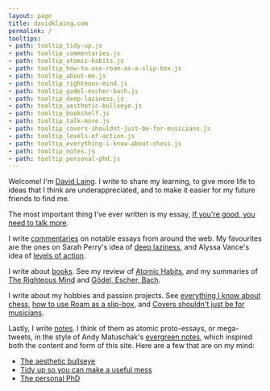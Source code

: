 ```yaml
---
layout: page
title: davidklaing.com
permalink: /
tooltips: 
- path: tooltip_tidy-up.js
- path: tooltip_commentaries.js
- path: tooltip_atomic-habits.js
- path: tooltip_how-to-use-roam-as-a-slip-box.js
- path: tooltip_about-me.js
- path: tooltip_righteous-mind.js
- path: tooltip_godel-escher-bach.js
- path: tooltip_deep-laziness.js
- path: tooltip_aesthetic-bullseye.js
- path: tooltip_bookshelf.js
- path: tooltip_talk-more.js
- path: tooltip_covers-shouldnt-just-be-for-musicians.js
- path: tooltip_levels-of-action.js
- path: tooltip_everything-i-know-about-chess.js
- path: tooltip_notes.js
- path: tooltip_personal-phd.js
---
```


Welcome! I'm <a id="about-me" class="internal-link" href="/about-me/">David Laing</a>. I write to share my learning, to give more life to ideas that I think are underappreciated, and to make it easier for my future friends to find me.

The most important thing I've ever written is my essay, <a id="talk-more" class="internal-link" href="/talk-more/">If you're good, you need to talk more</a>.

I write <a id="commentaries" class="internal-link" href="/commentaries/">commentaries</a> on notable essays from around the web. My favourites are the ones on Sarah Perry's idea of <a id="deep-laziness" class="internal-link" href="/deep-laziness/">deep laziness</a>, and Alyssa Vance's idea of <a id="levels-of-action" class="internal-link" href="/levels-of-action/">levels of action</a>.

I write about <a id="bookshelf" class="internal-link" href="/bookshelf/">books</a>. See my review of <a id="atomic-habits" class="internal-link" href="/atomic-habits/">Atomic Habits</a>, and my summaries of <a id="righteous-mind" class="internal-link" href="/righteous-mind/">The Righteous Mind</a> and <a id="godel-escher-bach" class="internal-link" href="/godel-escher-bach/">Gödel, Escher, Bach</a>.

I write about my hobbies and passion projects. See <a id="everything-i-know-about-chess" class="internal-link" href="/everything-i-know-about-chess/">everything I know about chess</a>, <a id="how-to-use-roam-as-a-slip-box" class="internal-link" href="/how-to-use-roam-as-a-slip-box/">how to use Roam as a slip-box</a>, and <a id="covers-shouldnt-just-be-for-musicians" class="internal-link" href="/covers-shouldnt-just-be-for-musicians/">Covers shouldn't just be for musicians</a>.

Lastly, I write <a id="notes" class="internal-link" href="/notes/">notes</a>. I think of them as atomic proto-essays, or mega-tweets, in the style of Andy Matuschak's <a class="external-link" href="https://notes.andymatuschak.org/z4SDCZQeRo4xFEQ8H4qrSqd68ucpgE6LU155C">evergreen notes</a>, which inspired both the content and form of this site. Here are a few that are on my mind:

* <a id="aesthetic-bullseye" class="internal-link" href="/aesthetic-bullseye/">The aesthetic bullseye</a>
* <a id="tidy-up" class="internal-link" href="/tidy-up/">Tidy up so you can make a useful mess</a>
* <a id="personal-phd" class="internal-link" href="/personal-phd/">The personal PhD</a>
